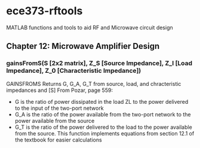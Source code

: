 # ece373-rftools
MATLAB functions and tools to aid RF and Microwave circuit design
## Chapter 12: Microwave Amplifier Design
### gainsFromS(S [2x2 matrix], Z_S [Source Impedance], Z_l [Load Impedance], Z_0 [Characteristic Impedance])
GAINSFROMS Returns G, G_A, G_T from source, load, and chracteristic impedances and [S]
From Pozar, page 559:
   - G is the ratio of power dissipated in the load ZL to the power delivered to the input of the two-port network
   - G_A is the ratio of the power available from the two-port network to the power available from the source
   - G_T is the ratio of the power delivered to the load to the power available from the source.
This function implements equations from section 12.1 of the textbook for easier calculations
